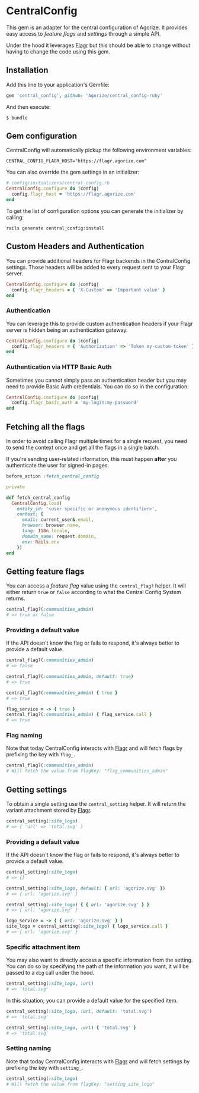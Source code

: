 # CentralConfig

This gem is an adapter for the central configuration of Agorize. It provides easy access
to _feature flags_ and _settings_ through a simple API.

Under the hood it leverages [Flagr] but this should be able to change without having to
change the code using this gem.

## Installation

Add this line to your application's Gemfile:

```ruby
gem 'central_config', github: 'Agorize/central_config-ruby'
```

And then execute:

    $ bundle

## Gem configuration

CentralConfig will automatically pickup the following environment variables:

```
CENTRAL_CONFIG_FLAGR_HOST="https://flagr.agorize.com"
```

You can also override the gem settings in an initializer:

```ruby
# config/initializers/central_config.rb
CentralConfig.configure do |config|
  config.flagr_host = 'https://flagr.agorize.com'
end
```

To get the list of configuration options you can generate the initializer by calling:

```
rails generate central_config:install
```

## Custom Headers and Authentication

You can provide additional headers for Flagr backends in the ContralConfig settings.
Those headers will be added to every request sent to your Flagr server.

```ruby
CentralConfig.configure do |config|
  config.flagr_headers = { 'X-Custom' => 'Important value' }
end
```

### Authentication

You can leverage this to provide custom authentication headers if your Flagr server is
hidden being an authentication gateway.

```ruby
CentralConfig.configure do |config|
  config.flagr_headers = { 'Authorization' => 'Token my-custom-token' }
end
```

### Authentication via HTTP Basic Auth

Sometimes you cannot simply pass an authentication header but you may need to provide
Basic Auth credentials. You can do so in the configuration:

```ruby
CentralConfig.configure do |config|
  config.flagr_basic_auth = 'my-login:my-password'
end
```

## Fetching all the flags

In order to avoid calling Flagr multiple times for a single request, you need to send the
context once and get all the flags in a single batch.

If you're sending user-related information, this must happen **after** you authenticate
the user for signed-in pages.

```ruby
before_action :fetch_central_config

private

def fetch_central_config
  CentralConfig.load(
    entity_id: '<user specific or anonymous identifier>',
    context: {
      email: current_user&.email,
      browser: browser.name,
      lang: I18n.locale,
      domain_name: request.domain,
      env: Rails.env
    })
end
```

## Getting feature flags

You can access a _feature flag_ value using the `central_flag?` helper. It will either
return `true` or `false` according to what the Central Config System returns.

```ruby
central_flag?(:communities_admin)
# => true or false
```

### Providing a default value

If the API doesn't know the flag or fails to respond, it's always better to provide a
default value.

```ruby
central_flag?(:communities_admin)
# => false

central_flag?(:communities_admin, default: true)
# => true

central_flag?(:communities_admin) { true }
# => true

flag_service = -> { true }
central_flag?(:communities_admin) { flag_service.call }
# => true
```

### Flag naming

Note that today CentralConfig interacts with [Flagr] and will fetch flags by prefixing the
key with `flag_`.

```ruby
central_flag?(:communities_admin)
# Will fetch the value from flagKey: "flag_communities_admin"
```

## Getting settings

To obtain a single setting use the `central_setting` helper. It will return the variant
attachment stored by [Flagr].

```ruby
central_setting(:site_logo)
# => { 'url' => 'total.svg' }
```

### Providing a default value

If the API doesn't know the flag or fails to respond, it's always better to provide a
default value.

```ruby
central_setting(:site_logo)
# => {}

central_setting(:site_logo, default: { url: 'agorize.svg' })
# => { url: 'agorize.svg' }

central_setting(:site_logo) { { url: 'agorize.svg' } }
# => { url: 'agorize.svg' }

logo_service = -> { { url: 'agorize.svg' } }
site_logo = central_setting(:site_logo) { logo_service.call }
# => { url: 'agorize.svg' }
```

### Specific attachment item

You may also want to directly access a specific information from the setting. You can do
so by specifying the path of the information you want, it will be passed to a `dig` call
under the hood.

```ruby
central_setting(:site_logo, :url)
# => 'total.svg'
```

In this situation, you can provide a default value for the specified item.

```ruby
central_setting(:site_logo, :url, default: 'total.svg')
# => 'total.svg'

central_setting(:site_logo, :url) { 'total.svg' }
# => 'total.svg'
```

### Setting naming

Note that today CentralConfig interacts with [Flagr] and will fetch settings by prefixing
the key with `setting_`.

```ruby
central_setting(:site_logo)
# Will fetch the value from flagKey: "setting_site_logo"
```

[Flagr]: https://checkr.github.io/flagr
